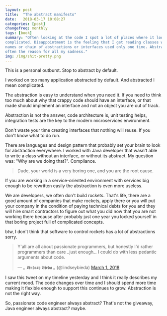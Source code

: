 ```yaml
---
layout: post
title:  "The abstract manifesto"
date:   2018-03-17 10:08:27
categories: [post]
changefreq: monthly
tags: [book]
summary: "Often looking at the code I spot a lot of places where it looks too
complicated. Disappointment is the feeling that I get reading classes with weird
names or chain of abstractions or interfaces used only one time. Abstraction is
often the reason for all my sadness."
img: /img/shit-pretty.png
---
```

This is a personal outburst. Stop to abstract by default.

I worked on too many application abstracted by default. And abstracted I mean
complicated.

The abstraction is easy to understand when you need it. If you need to think too
much about why that crappy code should have an interface, or that made should
implement an interface and not an object you are out of track.

Abstraction is not the answer, code architecture is, unit testing helps,
integration tests are the key to the modern microservices environment.

Don't waste your time creating interfaces that nothing will reuse. If you don't
know what to do run.

There are languages and design pattern that probably set your brain to look for
abstraction everywhere. I worked with Java developer that wasn't able to write a
class without an interface, or without its abstract. My question was: "Why are
we doing that?". Compliance.

> Dude, your world is a very boring one, and you are the root cause.

If you are working in a service-oriented environment with services big enough
to be rewritten easily the abstraction is even more useless.

We are developers, we often don't build rockets. That's life, there are a good
amount of companies that make rockets, apply there or you will put your company
in the condition of paying technical debts for you and they will hire smart
contractors to figure out what you did now that you are not working there
because after probably just one year you locked yourself in that boring project
full of complicated concepts.

btw, I don't think that software to control rockets has a lot of abstractions
sorry.

<blockquote class="twitter-tweet tw-align-center" data-lang="en"><p lang="en"
dir="ltr">Y&#39;all are all about passionate programmers, but honestly I&#39;d
rather programmers than care _just enough_. I could do with less pedantic
arguments about code.</p>&mdash; ｡ 𝕷𝖎𝖓𝖉𝖘𝖊𝖞 𝕭𝖎𝖊𝖉𝖆 ｡ (@lindseybieda) <a
href="https://twitter.com/lindseybieda/status/969296749985779712?ref_src=twsrc%5Etfw">March
1, 2018</a></blockquote>
<script async src="https://platform.twitter.com/widgets.js"
charset="utf-8"></script>

I saw this tweet on my timeline yesterday and I think it really describes my
current mood. The code changes over time and I should spend more time making it
flexible enough to support this continues to grow. Abstraction is not the right
way.

So, passionate code engineer always abstract? That's not the giveaway, Java
engineer always abstract? maybe.

